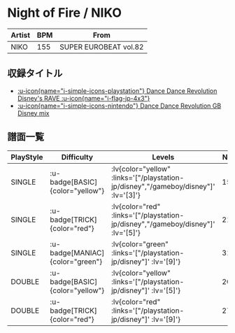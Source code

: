 # Night of Fire / NIKO

|Artist|BPM|From|
|------|---|----|
|NIKO|155|SUPER EUROBEAT vol.82|

## 収録タイトル

- [ :u-icon{name="i-simple-icons-playstation"} Dance Dance Revolution Disney's RAVE :u-icon{name="i-flag-jp-4x3"} ](/playstation-jp/disney)
- [ :u-icon{name="i-simple-icons-nintendo"} Dance Dance Revolution GB Disney mix](/gameboy/disney)

## 譜面一覧

|PlayStyle|Difficulty|Levels|Notes|Movie|
|---------|----------|------|-----|-----|
|SINGLE| :u-badge[BASIC]{color="yellow"} | :lv{color="yellow" :links='["/playstation-jp/disney","/gameboy/disney"]' :lv='[3]'} |154/0||
|SINGLE| :u-badge[TRICK]{color="red"} | :lv{color="red" :links='["/playstation-jp/disney","/gameboy/disney"]' :lv='[5]'} |214/0||
|SINGLE| :u-badge[MANIAC]{color="green"} | :lv{color="green" :links='["/playstation-jp/disney"]' :lv='[9]'} |311/0||
|DOUBLE| :u-badge[BASIC]{color="yellow"} | :lv{color="yellow" :links='["/playstation-jp/disney"]' :lv='[5]'} |206/0||
|DOUBLE| :u-badge[TRICK]{color="red"} | :lv{color="red" :links='["/playstation-jp/disney"]' :lv='[9]'} |272/0||
